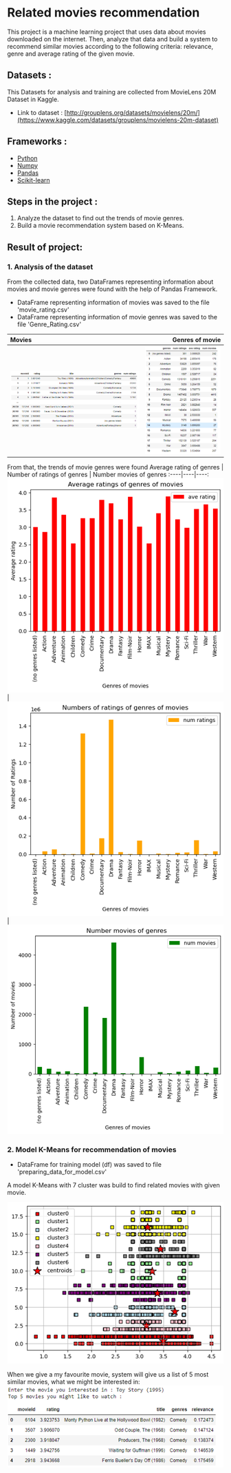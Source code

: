# Related movies recommendation
This project is a machine learning project that uses data about movies downloaded on the internet. Then, analyze that data and build a system to recommend similar movies according to the following criteria: relevance, genre and average rating of the given movie.

## Datasets : 
This Datasets for analysis and training are collected from MovieLens 20M Dataset in Kaggle. 

- Link to dataset : [http://grouplens.org/datasets/movielens/20m/](https://www.kaggle.com/datasets/grouplens/movielens-20m-dataset)

## Frameworks : 
* [Python](https://www.python.org/)
* [Numpy](https://numpy.org/)
* [Pandas](https://pandas.pydata.org/)
* [Scikit-learn](https://scikit-learn.org/stable/)

## Steps in the project : 
1. Analyze the dataset to find out the trends of movie genres.
2. Build a movie recommendation system based on K-Means.

## Result of project:
### 1. Analysis of the dataset 
From the collected data, two DataFrames representing information about movies and movie genres were found with the help of Pandas Framework.

* DataFrame representing information of movies was saved to the file 'movie_rating.csv'
* DataFrame representing information of movie genres was saved to the file 'Genre_Rating.csv'

Movies | Genres of movie 
:----|----:
![](image/movie_rating.png)|  ![](image/rating_by_genre.png)

From that, the trends of movie genres were found
Average rating of genres | Number of ratings of genres | Number movies of genres
:----|----|----:
![](image/ave_rating_of_genre.png) |  ![](image/num_of_ratings_of_genres.png)  | ![](image/number_movies_of_genres.png)

### 2. Model K-Means for recommendation of movies
* DataFrame for training model (df) was saved to file 'preparing_data_for_model.csv'

A model K-Means with 7 cluster was build to find related movies with given movie.

![](image/clusters.png)

When we give a my favourite movie, system will give us a list of 5 most similar movies, what we might be interested in:
![](image/recommend_movies.png)



